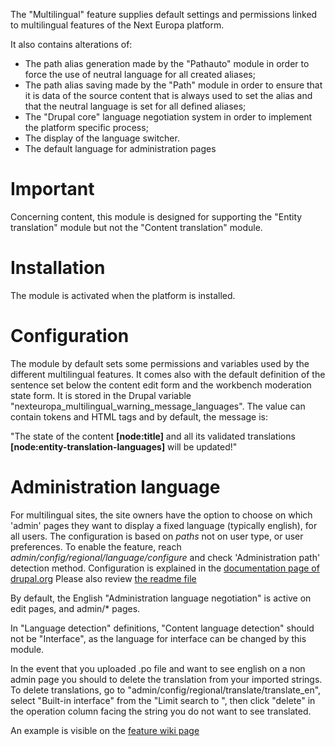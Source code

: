 The "Multilingual" feature supplies default settings and permissions linked to
multilingual features of the Next Europa platform.

It also contains alterations of:
* The path alias generation made by the "Pathauto" module in order
to force the use of neutral language for all created aliases;
* The path alias saving made by the "Path" module in order to ensure
that it is data of the source content that is always used to set the alias and
that the neutral language is set for all defined aliases;
* The "Drupal core" language negotiation system in order to
 implement the platform specific process;
* The display of the language switcher.
* The default language for administration pages

# Important

 Concerning content, this module is designed for supporting the
 "Entity translation" module but not the "Content translation" module.

# Installation

The module is activated when the platform is installed.

# Configuration

The module by default sets some permissions and variables used by the different
multilingual features.
It comes also with the default definition of the sentence set below the
content edit form and the workbench moderation state form. It is stored in the
Drupal variable "nexteuropa_multilingual_warning_message_languages".
The value can contain tokens and HTML tags and by default, the message is:

"The state of the content <b>[node:title]</b> and all its validated translations <b>[node:entity-translation-languages]</b> will be updated!"

# Administration language

For multilingual sites, the site owners have the option to choose on which
'admin' pages they want to display a fixed language (typically english), for 
all users.
The configuration is based on *paths* not on user type, or user preferences.
To enable the feature, reach *admin/config/regional/language/configure* and 
check 'Administration path' detection method.
Configuration is explained in the [documentation page of drupal.org](https://www.drupal.org/project/administration_language_negotiation) 
Please also review [the readme file](http://cgit.drupalcode.org/administration_language_negotiation/tree/README.md?h=7.x-1.2)

By default, the English "Administration language negotiation" is active on edit 
pages, and admin/* pages. 

In "Language detection" definitions, "Content language detection" should not be "Interface", as the language for interface can be changed by this module.

In the event that you uploaded .po file and want to see english on a non admin
page you should to delete the translation from your imported strings.
To delete translations, go to "admin/config/regional/translate/translate_en",
select "Built-in interface" from the "Limit search to ", then click "delete" 
in the operation column facing the string you do not want to see translated.

An example is visible on the [feature wiki page](https://webgate.ec.europa.eu/fpfis/wikis/display/MULTISITE/Administration+language+negotiation)